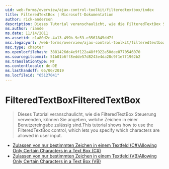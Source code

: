 ```yaml
---
uid: web-forms/overview/ajax-control-toolkit/filteredtextbox/index
title: FilteredTextBox | Microsoft-Dokumentation
author: rick-anderson
description: Dieses Tutorial veranschaulicht, wie die FilteredTextBox Steuerung verwenden, können Sie angeben, welche Zeichen in einer Benutzereingabe zulässig sind.
ms.author: riande
ms.date: 11/14/2011
ms.assetid: c1a80d2c-4a13-499b-9c53-e3561845dd7f
msc.legacyurl: /web-forms/overview/ajax-control-toolkit/filteredtextbox
msc.type: chapter
ms.openlocfilehash: 3881426dc4e9f122a48ff922a50dee8770546070
ms.sourcegitcommit: 51b01b6ff8edde57d8243e4da28c9f1e7f1962b2
ms.translationtype: MT
ms.contentlocale: de-DE
ms.lasthandoff: 05/06/2019
ms.locfileid: "65127041"
---
```

# <a name="filteredtextbox"></a><span data-ttu-id="23831-103">FilteredTextBox</span><span class="sxs-lookup"><span data-stu-id="23831-103">FilteredTextBox</span></span>

> <span data-ttu-id="23831-104">Dieses Tutorial veranschaulicht, wie die FilteredTextBox Steuerung verwenden, können Sie angeben, welche Zeichen in einer Benutzereingabe zulässig sind.</span><span class="sxs-lookup"><span data-stu-id="23831-104">This tutorial shows how to use the FilteredTextBox control, which lets you specify which characters are allowed in user input.</span></span>

- [<span data-ttu-id="23831-105">Zulassen von nur bestimmten Zeichen in einem Textfeld (C#)</span><span class="sxs-lookup"><span data-stu-id="23831-105">Allowing Only Certain Characters in a Text Box (C#)</span></span>](allowing-only-certain-characters-in-a-text-box-cs.md)
- [<span data-ttu-id="23831-106">Zulassen von nur bestimmten Zeichen in einem Textfeld (VB)</span><span class="sxs-lookup"><span data-stu-id="23831-106">Allowing Only Certain Characters in a Text Box (VB)</span></span>](allowing-only-certain-characters-in-a-text-box-vb.md)
